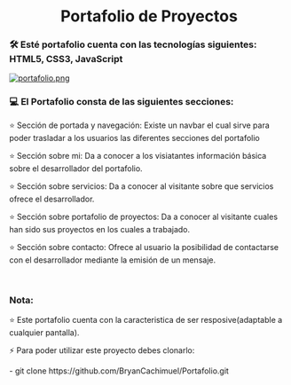 # <h1 align="center">Portafolio de Proyectos</h1>

<h3> 🛠 Esté portafolio cuenta con las tecnologías siguientes: HTML5, CSS3, JavaScript</h3>

[![portafolio.png](https://i.postimg.cc/fTjg56gZ/portafolio.png)](https://postimg.cc/9r0pQNhN)

### <h3> :computer: El Portafolio consta de las siguientes secciones: </h3>

<p aligth="justify"> ⭐️ Sección de portada y navegación:  Existe un navbar el cual sirve para poder trasladar a los usuarios las diferentes secciones del portafolio </p>
<p aligth="justify"> ⭐️ Sección sobre mi: Da a conocer a los visiatantes información básica sobre el desarrollador del portafolio. </p>
<p aligth="justify"> ⭐️ Sección sobre servicios: Da a conocer al visitante sobre que servicios ofrece el desarrollador. </p>
<p aligth="justify"> ⭐️ Sección sobre portafolio de proyectos: Da a conocer al visitante cuales han sido sus proyectos en los cuales a trabajado. </p>
<p aligth="justify"> ⭐️ Sección sobre contacto: Ofrece al usuario la posibilidad de contactarse con el desarrollador mediante la emisión de un mensaje.</p>

</br>

### <h3> Nota: </h3>
<p aligth="justify"> ⭐️ Este portafolio cuenta con la caracteristica de ser resposive(adaptable a cualquier pantalla). </p>

<p> ⚡  Para poder utilizar este proyecto debes clonarlo: </p>
- git clone https://github.com/BryanCachimuel/Portafolio.git
